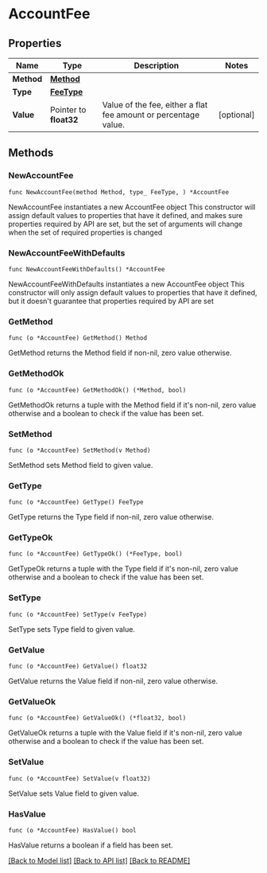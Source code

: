 # AccountFee

## Properties

Name | Type | Description | Notes
------------ | ------------- | ------------- | -------------
**Method** | [**Method**](Method.md) |  | 
**Type** | [**FeeType**](FeeType.md) |  | 
**Value** | Pointer to **float32** | Value of the fee, either a flat fee amount or percentage value. | [optional] 

## Methods

### NewAccountFee

`func NewAccountFee(method Method, type_ FeeType, ) *AccountFee`

NewAccountFee instantiates a new AccountFee object
This constructor will assign default values to properties that have it defined,
and makes sure properties required by API are set, but the set of arguments
will change when the set of required properties is changed

### NewAccountFeeWithDefaults

`func NewAccountFeeWithDefaults() *AccountFee`

NewAccountFeeWithDefaults instantiates a new AccountFee object
This constructor will only assign default values to properties that have it defined,
but it doesn't guarantee that properties required by API are set

### GetMethod

`func (o *AccountFee) GetMethod() Method`

GetMethod returns the Method field if non-nil, zero value otherwise.

### GetMethodOk

`func (o *AccountFee) GetMethodOk() (*Method, bool)`

GetMethodOk returns a tuple with the Method field if it's non-nil, zero value otherwise
and a boolean to check if the value has been set.

### SetMethod

`func (o *AccountFee) SetMethod(v Method)`

SetMethod sets Method field to given value.


### GetType

`func (o *AccountFee) GetType() FeeType`

GetType returns the Type field if non-nil, zero value otherwise.

### GetTypeOk

`func (o *AccountFee) GetTypeOk() (*FeeType, bool)`

GetTypeOk returns a tuple with the Type field if it's non-nil, zero value otherwise
and a boolean to check if the value has been set.

### SetType

`func (o *AccountFee) SetType(v FeeType)`

SetType sets Type field to given value.


### GetValue

`func (o *AccountFee) GetValue() float32`

GetValue returns the Value field if non-nil, zero value otherwise.

### GetValueOk

`func (o *AccountFee) GetValueOk() (*float32, bool)`

GetValueOk returns a tuple with the Value field if it's non-nil, zero value otherwise
and a boolean to check if the value has been set.

### SetValue

`func (o *AccountFee) SetValue(v float32)`

SetValue sets Value field to given value.

### HasValue

`func (o *AccountFee) HasValue() bool`

HasValue returns a boolean if a field has been set.


[[Back to Model list]](../README.md#documentation-for-models) [[Back to API list]](../README.md#documentation-for-api-endpoints) [[Back to README]](../README.md)


